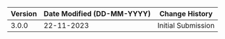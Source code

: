 | **Version** | **Date Modified (DD-MM-YYYY)** | **Change History**                          |
|-------------|--------------------------------|---------------------------------------------|
| 3.0.0       | 22-11-2023                     | Initial Submission                          |
